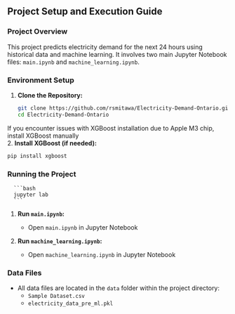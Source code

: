 ## Project Setup and Execution Guide

### Project Overview
This project predicts electricity demand for the next 24 hours using historical data and machine learning. It involves two main Jupyter Notebook files: `main.ipynb` and `machine_learning.ipynb`.

### Environment Setup
1. **Clone the Repository:**
   ```bash
   git clone https://github.com/rsmitawa/Electricity-Demand-Ontario.git
   cd Electricity-Demand-Ontario
   ```
   
If you encounter issues with XGBoost installation due to Apple M3 chip, install XGBoost manually  
2. **Install XGBoost (if needed):**
   ```bash
   pip install xgboost
   ```

### Running the Project
      ```bash
      jupyter lab
      ```
1. **Run `main.ipynb`:**
   - Open `main.ipynb` in Jupyter Notebook
 
2. **Run `machine_learning.ipynb`:**
   - Open `machine_learning.ipynb` in Jupyter Notebook

### Data Files
- All data files are located in the `data` folder within the project directory:
  - `Sample Dataset.csv`
  - `electricity_data_pre_ml.pkl`
